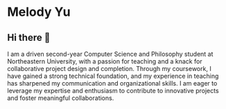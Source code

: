 # Melody Yu

## Hi there 👋

<!-- trunk-ignore(markdownlint/MD047) -->

I am a driven second-year Computer Science and Philosophy student at Northeastern University, with a passion for teaching and a knack for collaborative project design and completion. Through my coursework, I have gained a strong technical foundation, and my experience in teaching has sharpened my communication and organizational skills. I am eager to leverage my expertise and enthusiasm to contribute to innovative projects and foster meaningful collaborations.
